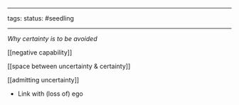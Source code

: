___
tags:
status: #seedling 
___

_Why certainty is to be avoided_

[[negative capability]]

[[space between uncertainty & certainty]]

[[admitting uncertainty]]

- Link with (loss of) ego